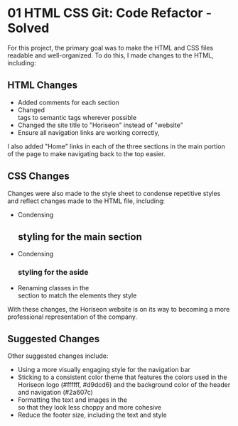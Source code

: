 # 01 HTML CSS Git: Code Refactor - Solved
 
For this project, the primary goal was to make the HTML and CSS files readable and well-organized. To do this, I made changes to the HTML, including:
 
## HTML Changes 
- Added comments for each section 
- Changed <div> tags to semantic tags wherever possible 
- Changed the site title to "Horiseon" instead of "website"
- Ensure all navigation links are working correctly,
 
I also added "Home" links in each of the three sections in the main portion of the page to make navigating back to the top easier. 
 
## CSS Changes 
Changes were also made to the style sheet to condense repetitive styles and reflect changes made to the HTML file, including:
- Condensing <h2> styling for the main section
- Condensing <h3> styling for the aside
- Renaming classes in the <aside> section to match the elements they style 
 
With these changes, the Horiseon website is on its way to becoming a more professional representation of the company.
 
## Suggested Changes
 Other suggested changes include:
- Using a more visually engaging style for the navigation bar
- Sticking to a consistent color theme that features the colors used in the Horiseon logo (#ffffff, #d9dcd6) and the background color of the header and navigation (#2a607c)
- Formatting the text and images in the <aside> so that they look less choppy and more cohesive
- Reduce the footer size, including the text and style 